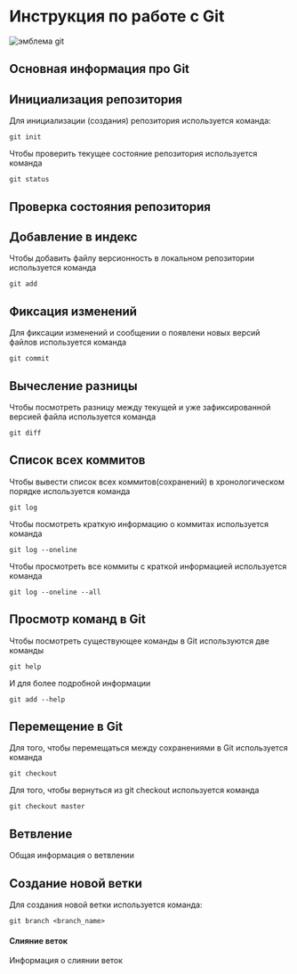 # **Инструкция по работе с Git**

![эмблема git](git.jpg)

## Основная информация про Git

## Инициализация репозитория

Для инициализации (создания) репозитория используется команда:

    git init

Чтобы проверить текущее состояние репозитория используется команда 

    git status

## Проверка состояния репозитория

## Добавление в индекс

Чтобы добавить файлу версионность в локальном репозитории используется команда 

    git add

## Фиксация изменений

Для фиксации изменений и сообщении о появлени новых версий файлов используется команда 

    git commit

## Вычесление разницы

Чтобы посмотреть разницу между текущей и уже зафиксированной версией файла используется команда 

    git diff

## Список всех коммитов
Чтобы вывести список всех коммитов(сохранений) в хронологическом порядке используется команда

    git log

Чтобы посмотреть краткую информацию о коммитах используется команда

    git log --oneline
Чтобы просмотреть все коммиты с краткой информацией используется команда 

    git log --oneline --all

## Просмотр команд в Git

Чтобы посмотреть существующее команды в Git используются две команды

    git help
И для более подробной информации

    git add --help

## Перемещение в Git

Для того, чтобы перемещаться между сохранениями в Git используется команда

    git checkout

Для того, чтобы вернуться из git checkout используется команда 

    git checkout master
    
## Ветвление

Общая информация о ветвлении

## Создание новой ветки

Для создания новой ветки используется команда:

    git branch <branch_name>

#### Слияние веток 

Информация о слиянии веток
